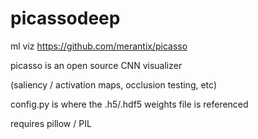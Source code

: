 # picassodeep
ml viz
https://github.com/merantix/picasso

picasso is an open source CNN visualizer

(saliency / activation maps, occlusion testing, etc)

config.py is where the .h5/.hdf5 weights file is referenced

requires pillow / PIL
